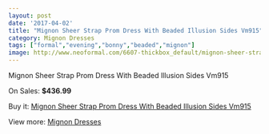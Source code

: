 ```yaml
---
layout: post
date: '2017-04-02'
title: "Mignon Sheer Strap Prom Dress With Beaded Illusion Sides Vm915"
category: Mignon Dresses
tags: ["formal","evening","bonny","beaded","mignon"]
image: http://www.neoformal.com/6607-thickbox_default/mignon-sheer-strap-prom-dress-with-beaded-illusion-sides-vm915.jpg
---
```

Mignon Sheer Strap Prom Dress With Beaded Illusion Sides Vm915

On Sales: **$436.99**
<a href="https://www.neoformal.com/en/mignon-dresses/2395-mignon-sheer-strap-prom-dress-with-beaded-illusion-sides-vm915.html"><amp-img layout="responsive" width="600" height="600" src="//www.neoformal.com/6607-thickbox_default/mignon-sheer-strap-prom-dress-with-beaded-illusion-sides-vm915.jpg" alt="Mignon Sheer Strap Prom Dress With Beaded Illusion Sides Vm915 0" /></a>
<a href="https://www.neoformal.com/en/mignon-dresses/2395-mignon-sheer-strap-prom-dress-with-beaded-illusion-sides-vm915.html"><amp-img layout="responsive" width="600" height="600" src="//www.neoformal.com/6610-thickbox_default/mignon-sheer-strap-prom-dress-with-beaded-illusion-sides-vm915.jpg" alt="Mignon Sheer Strap Prom Dress With Beaded Illusion Sides Vm915 1" /></a>
<a href="https://www.neoformal.com/en/mignon-dresses/2395-mignon-sheer-strap-prom-dress-with-beaded-illusion-sides-vm915.html"><amp-img layout="responsive" width="600" height="600" src="//www.neoformal.com/6609-thickbox_default/mignon-sheer-strap-prom-dress-with-beaded-illusion-sides-vm915.jpg" alt="Mignon Sheer Strap Prom Dress With Beaded Illusion Sides Vm915 2" /></a>
<a href="https://www.neoformal.com/en/mignon-dresses/2395-mignon-sheer-strap-prom-dress-with-beaded-illusion-sides-vm915.html"><amp-img layout="responsive" width="600" height="600" src="//www.neoformal.com/6608-thickbox_default/mignon-sheer-strap-prom-dress-with-beaded-illusion-sides-vm915.jpg" alt="Mignon Sheer Strap Prom Dress With Beaded Illusion Sides Vm915 3" /></a>

Buy it: [Mignon Sheer Strap Prom Dress With Beaded Illusion Sides Vm915](https://www.neoformal.com/en/mignon-dresses/2395-mignon-sheer-strap-prom-dress-with-beaded-illusion-sides-vm915.html "Mignon Sheer Strap Prom Dress With Beaded Illusion Sides Vm915")

View more: [Mignon Dresses](https://www.neoformal.com/en/21-mignon-dresses "Mignon Dresses")